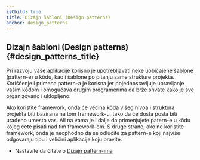 ```yaml
---
isChild: true
title: Dizajn šabloni (Design patterns)
anchor: design_patterns
---
```


## Dizajn šabloni (Design patterns) {#design_patterns_title}

Pri razvoju vaše aplikacije korisno je upotrebljavati neke uobičajene šablone (pattern-e) u kôdu,
kao i šablone po pitanju same strukture projekta. Korišćenje i primena pattern-a je korisna jer pojednostavljuje
upravljanje vašim kôdom i omogućava drugim programerima da brže shvate kako je sve organizovano i uklopljeno.

Ako koristite framework, onda će većina kôda višeg nivoa i struktura projekta biti bazirana na tom framework-u, tako
da će dosta posla biti urađeno umesto vas. Ali na vama je i dalje da primenjujete patern-e u kôdu kojeg ćete pisati
nad tim framework-om. S druge strane, ako ne koristite framework, onda je neophodno da se odlučite za pattern-e
koji najviše odgovaraju tipu i veličini aplikacije koju pravite.

* Nastavite da čitate o [Dizajn pattern-ima](/pages/Design-Patterns.html)
